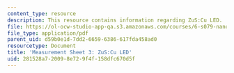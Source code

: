 ```yaml
---
content_type: resource
description: This resource contains information regarding ZuS:Cu LED.
file: https://ol-ocw-studio-app-qa.s3.amazonaws.com/courses/6-s079-nanomaker-spring-2013/281528a720098e729f4f158dfc670d5f_MIT6_S079S13_lab03.pdf
file_type: application/pdf
parent_uid: d59b0e1d-7dd2-6659-6386-617fda458ad0
resourcetype: Document
title: 'Measurement Sheet 3: ZuS:Cu LED'
uid: 281528a7-2009-8e72-9f4f-158dfc670d5f
---
```

